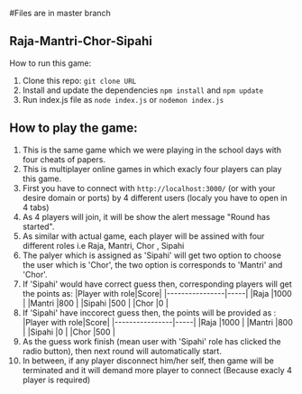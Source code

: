 #Files are in master branch
## Raja-Mantri-Chor-Sipahi
How to run this game:
1) Clone this repo: `git clone URL`
2) Install and update the dependencies `npm install` and `npm update`
3) Run index.js file as `node index.js` or `nodemon index.js`


## How to play the game:

1) This is the same game which we were playing in the school days with four cheats of papers.
2) This is multiplayer online games in which exacly four players can play this game.
3) First you have to connect with `http://localhost:3000/` (or with your desire domain or ports) by 4 different users (localy you have to open in 4 tabs)
4) As 4 players will join, it will be show the alert message "Round has started".
5) As similar with actual game, each player will be assined with four different roles i.e Raja, Mantri, Chor , Sipahi
6) The palyer which is assigned as 'Sipahi' will get two option to choose the user which is 'Chor', the two option is corresponds to 'Mantri' and 'Chor'.
7) If 'Sipahi' would have correct guess then, corresponding players will get the points as:
      |Player with role|Score|
      |----------------|-----|
      |Raja            |1000 |
      |Mantri          |800  |
      |Sipahi          |500  |
      |Chor            |0    |
8) If 'Sipahi' have inccorect guess then, the points will be provided as :
      |Player with role|Score|
      |----------------|-----|
      |Raja            |1000 |
      |Mantri          |800  |
      |Sipahi          |0    |
      |Chor            |500  |
9) As the guess work finish (mean user with 'Sipahi' role has clicked the radio button), then next round will automatically start.
10) In between, if any player disconnect him/her self, then game will be terminated and it will demand more player to connect (Because exacly 4 player is required)

